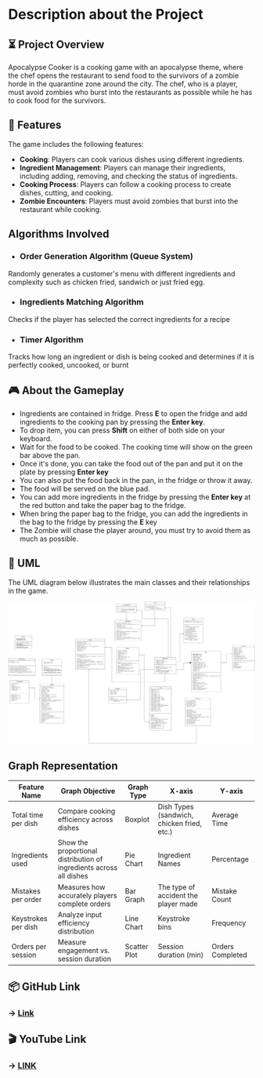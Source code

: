 # Description about the Project

## ⏳ Project Overview
Apocalypse Cooker is a cooking game with an apocalypse theme, where the chef opens the restaurant to send food to the 
survivors of a zombie horde in the quarantine zone around the city. The chef, who is a player, must avoid zombies who 
burst into the restaurants as possible while he has to cook food for the survivors.

## 🎯 Features
The game includes the following features:
- **Cooking**: Players can cook various dishes using different ingredients.
- **Ingredient Management**: Players can manage their ingredients, including adding, removing, and checking the status of ingredients.
- **Cooking Process**: Players can follow a cooking process to create dishes, cutting, and cooking.
- **Zombie Encounters**: Players must avoid zombies that burst into the restaurant while cooking.

## Algorithms Involved
- ### Order Generation Algorithm (Queue System)
Randomly generates a customer's menu with different ingredients and complexity such as chicken fried, sandwich or just fried egg.
- ### Ingredients Matching Algorithm
Checks if the player has selected the correct ingredients for a recipe
- ### Timer Algorithm
Tracks how long an ingredient or dish is being cooked and determines if it is perfectly cooked, uncooked, or burnt


## 🎮 About the Gameplay
- Ingredients are contained in fridge. Press **E** to open the fridge and add ingredients to the cooking pan by pressing the 
  **Enter key**.
- To drop item, you can press **Shift** on either of both side on your keyboard.
- Wait for the food to be cooked. The cooking time will show on the green bar above the pan.
- Once it's done, you can take the food out of the pan and put it on the plate by pressing **Enter key**
- You can also put the food back in the pan, in the fridge or throw it away.
- The food will be served on the blue pad.
- You can add more ingredients in the fridge by pressing the **Enter key** at the red button and take the paper bag to the fridge.
- When bring the paper bag to the fridge, you can add the ingredients in the bag to the fridge by pressing the **E** key
- The Zombie will chase the player around, you must try to avoid them as much as possible.

## 🧩 UML
The UML diagram below illustrates the main classes and their relationships in the game. 

![UML Diagram](UML.png)

## Graph Representation
| Feature Name        | Graph Objective                                                | Graph Type   | X-axis                                     | Y-axis            |
|---------------------|----------------------------------------------------------------|--------------|--------------------------------------------|-------------------|
| Total time per dish | Compare cooking efficiency across dishes                     | Boxplot      | Dish Types (sandwich, chicken fried, etc.) | Average Time      |
| Ingredients used    | Show the proportional distribution of ingredients across all dishes | Pie Chart    | Ingredient Names                           | Percentage         |
| Mistakes per order  | Measures how accurately players complete orders               | Bar Graph    | The type of accident the player made       | Mistake Count      |
| Keystrokes per dish | Analyze input efficiency distribution                         | Line Chart   | Keystroke bins                             | Frequency          |
| Orders per session  | Measure engagement vs. session duration                       | Scatter Plot | Session duration (min)                     | Orders Completed   |


## 📦 GitHub Link
### → [Link](https://github.com/Yatichapat/CookingGame.git)

## 🎬 YouTube Link 
### → [LINK](https://youtu.be/HM9LTVeIe7g)



